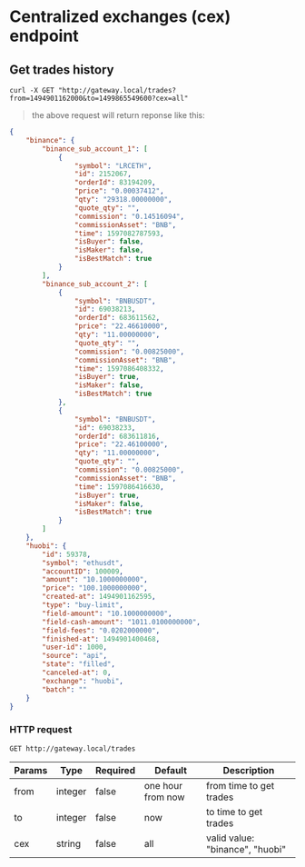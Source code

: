 # Centralized exchanges (cex) endpoint

## Get trades history 

```shell
curl -X GET "http://gateway.local/trades?from=1494901162000&to=1499865549600?cex=all"
```

> the above request will return reponse like this:

```json
{
    "binance": {
        "binance_sub_account_1": [
            {
                "symbol": "LRCETH",
                "id": 2152067,
                "orderId": 83194209,
                "price": "0.00037412",
                "qty": "29318.00000000",
                "quote_qty": "",
                "commission": "0.14516094",
                "commissionAsset": "BNB",
                "time": 1597082787593,
                "isBuyer": false,
                "isMaker": false,
                "isBestMatch": true
            }
        ],
        "binance_sub_account_2": [
            {
                "symbol": "BNBUSDT",
                "id": 69038213,
                "orderId": 683611562,
                "price": "22.46610000",
                "qty": "11.00000000",
                "quote_qty": "",
                "commission": "0.00825000",
                "commissionAsset": "BNB",
                "time": 1597086408332,
                "isBuyer": true,
                "isMaker": false,
                "isBestMatch": true
            },
            {
                "symbol": "BNBUSDT",
                "id": 69038233,
                "orderId": 683611816,
                "price": "22.46100000",
                "qty": "11.00000000",
                "quote_qty": "",
                "commission": "0.00825000",
                "commissionAsset": "BNB",
                "time": 1597086416630,
                "isBuyer": true,
                "isMaker": false,
                "isBestMatch": true
            }
        ]
    },
    "huobi": {
        "id": 59378,
        "symbol": "ethusdt",
        "accountID": 100009,
        "amount": "10.1000000000",
        "price": "100.1000000000",
        "created-at": 1494901162595,
        "type": "buy-limit",
        "field-amount": "10.1000000000",
        "field-cash-amount": "1011.0100000000",
        "field-fees": "0.0202000000",
        "finished-at": 1494901400468,
        "user-id": 1000,
        "source": "api",
        "state": "filled",
        "canceled-at": 0,
        "exchange": "huobi",
        "batch": ""
    }
}
```

### HTTP request

`GET http://gateway.local/trades`

Params | Type | Required | Default | Description
------ | ---- | -------- | ------- | -----------
from | integer | false | one hour from now | from time to get trades
to | integer | false | now | to time to get trades
cex | string | false | all | valid value: "binance", "huobi"